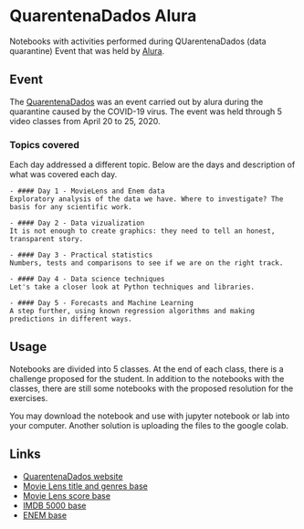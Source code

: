 # QuarentenaDados Alura
Notebooks with activities performed during QUarentenaDados (data quarantine) Event that was held by [Alura](https://www.alura.com.br/).

## Event
The [QuarentenaDados](https://www.alura.com.br/quarentenadados "QuarentenaDados") was an event carried out by alura during the quarantine caused by the COVID-19 virus. The event was held through 5 video classes from April 20 to 25, 2020.

### Topics covered
Each day addressed a different topic. Below are the days and description of what was covered each day.

	- #### Day 1 - MovieLens and Enem data
	Exploratory analysis of the data we have. Where to investigate? The basis for any scientific work.

	- #### Day 2 - Data vizualization
	It is not enough to create graphics: they need to tell an honest, transparent story.

	- #### Day 3 - Practical statistics
	Numbers, tests and comparisons to see if we are on the right track.

	- #### Day 4 - Data science techniques
	Let's take a closer look at Python techniques and libraries.

	- #### Day 5 - Forecasts and Machine Learning
	A step further, using known regression algorithms and making predictions in different ways.

## Usage
Notebooks are divided into 5 classes. At the end of each class, there is a challenge proposed for the student. In addition to the notebooks with the classes, there are still some notebooks with the proposed resolution for the exercises.

You may download the notebook and use with jupyter notebook or lab into your computer. Another solution is uploading the files to the google colab.

## Links
- [QuarentenaDados website](https://www.alura.com.br/quarentenadados)
- [Movie Lens title and genres base](https://raw.githubusercontent.com/alura-cursos/introducao-a-data-science/master/aula0/ml-latest-small/movies.csv)
- [Movie Lens score base](https://raw.githubusercontent.com/alura-cursos/introducao-a-data-science/master/aula0/ml-latest-small/ratings.csv)
- [IMDB 5000 base](https://gist.githubusercontent.com/guilhermesilveira/24e271e68afe8fd257911217b88b2e07/raw/e70287fb1dcaad4215c3f3c9deda644058a616bc/movie_metadata.csv)
- [ENEM base](https://raw.githubusercontent.com/guilhermesilveira/enem-2018/master/MICRODADOS_ENEM_2018_SAMPLE_43278.csv)

